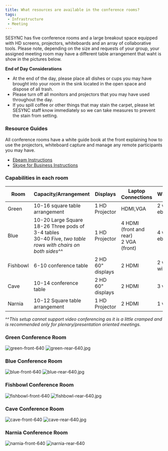 ```yaml
---
title: What resources are available in the conference rooms?
tags:
 - Infrastructure
 - Meeting
---
```


SESYNC has five conference rooms and a large breakout space equipped with HD screens, projectors, whiteboards and an array of collaborative tools. 
Please note, depending on the size and requests of your group, your assigned meeting room may have a different table arrangement that waht is show in the pictures below.

**End of Day Considerations**
* At the end of the day, please place all dishes or cups you may have brought into your room in the sink located in the open space and dispose of all trash.
* Please turn off all monitors and projectors that you may have used throughout the day.
* If you spill coffee or other things that may stain the carpet, please let SESYNC staff know immediately so we can take measures to prevent the stain from setting.

### Resource Guides
All conference rooms have a white guide book at the front explaining how to use the projectors, whiteboard capture and manage any remote participants you may have.
* [Ebeam Instructions](/assets/images/roomdocs/Ebeam-Instructions.pdf)
* [Skype for Business Instructions](/assets/images/roomdocs/Skype-for-Business-Instructions.pdf)

### Capabilities in each room

| Room | Capacity/Arrangement | Displays | Laptop Connections | Whiteboards |
| ---- | -------------------- | -------- | ------------------ | ----------- |
| Green | 10-16 square table arrangement | 1 HD Projector | HDMI,VGA | 2 with ebeam|
| Blue | 10-20 Large Square <br/> 18-26 Three pods of 3-4 tables <br/> 30-40 Five, *two table rows with chairs on both sides*^^ | 1 HD Projector | 4 HDMI (front and rear) <br/>2 VGA (front)| 4 with ebeam |
| Fishbowl | 6-10 conference table | 2 HD 60" displays |2 HDMI | 2 walls, one with ebeam |
| Cave | 10-14 conference table | 2 HD 60" displays | 2 HDMI| 3 walls |
| Narnia | 10-12 Square table arrangement | 1 HD Projector | 2 HDMI | 1 wall |

^^*This setup cannot support video conferencing as it is a little cramped and is recommended only for plenary/presentation oriented meetings.*

### Green Conference Room

![green-front-640](/assets/images/green-front-640.jpg) ![green-rear-640.jpg](/assets/images/green-rear-640.jpg)

### Blue Conference Room
![blue-front-640](/assets/images/blue-front.JPG) ![blue-rear-640.jpg](/assets/images/blue-rear-640.jpg)

### Fishbowl Conference Room
![fishbowl-front-640](/assets/images/fishbowl-front-640.png) ![fishbowl-rear-640.jpg](/assets/images/fishbowl-rear-640.jpg)

### Cave Conference Room
![cave-front-640](/assets/images/cave-front-640.jpg) ![cave-rear-640.jpg](/assets/images/cave-rear-640.jpg)

### Narnia Conference Room
![narnia-front-640](/assets/images/narnia-front-640.jpg) ![narnia-rear-640](/assets/images/narnia-rear-640.jpg)
